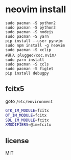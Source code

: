 # neovim install
```shell
sudo pacman -S python2 
sudo pacman -S python3 
sudo pacman -S nodejs 
sudo pacman -S yarn
pip install --user pynvim
sudo npm install -g neovim
sudo pacman -S xclip
#进入 plugged/coc.nvim/
sudo yarn install
sudo pacman -S ccls
sudo pacman -S figlet 
pip install debugpy
```

## fcitx5
goto `/etc/environment` 
```bash
GTK_IM_MODULE=fcitx
QT_IM_MODULE=fcitx
SDL_IM_MODULE=fcitx
XMODIFIERS=@im=fcitx
```
## license
MIT


